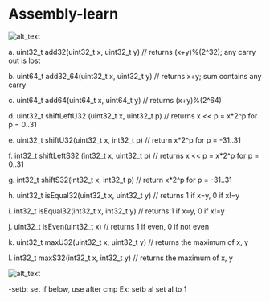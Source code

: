 # Assembly-learn

![alt_text](https://media.cheggcdn.com/media%2F915%2F9152d5e6-6c17-4e93-aa8d-d70b5507d021%2Fphpgt9SZU.png)

a. uint32_t add32(uint32_t x, uint32_t y) // returns (x+y)%(2^32); any carry out is lost

b. uint64_t add32_64(uint32_t x, uint32_t y) // returns x+y; sum contains any carry

c. uint64_t add64(uint64_t x, uint64_t y) // returns (x+y)%(2^64)

d. uint32_t shiftLeftU32 (uint32_t x, uint32_t p) // returns x << p = x*2^p for p = 0..31

e. uint32_t shiftU32(uint32_t x, int32_t p) // return x*2^p for p = -31..31

f. int32_t shiftLeftS32 (int32_t x, uint32_t p) // returns x << p = x*2^p for p = 0..31

g. int32_t shiftS32(int32_t x, int32_t p) // return x*2^p for p = -31..31

h. uint32_t isEqual32(uint32_t x, uint32_t y) // returns 1 if x=y, 0 if x!=y

i. int32_t isEqual32(int32_t x, int32_t y) // returns 1 if x=y, 0 if x!=y

j. uint32_t isEven(uint32_t x) // returns 1 if even, 0 if not even

k. uint32_t maxU32(uint32_t x, uint32_t y) // returns the maximum of x, y

l. int32_t maxS32(int32_t x, int32_t y) // returns the maximum of x, y


![alt_text](https://i.imgur.com/km2o5yX.png)


-setb: set if below, use after cmp Ex: setb al set al to 1
